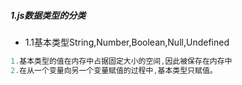 
##### 1.js数据类型的分类

- 1.1基本类型String,Number,Boolean,Null,Undefined

```javascript
1.基本类型的值在内存中占据固定大小的空间,因此被保存在内存中
2.在从一个变量向另一个变量赋值的过程中,基本类型只赋值。
```

